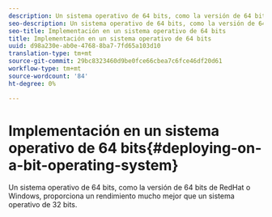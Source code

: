 ```yaml
---
description: Un sistema operativo de 64 bits, como la versión de 64 bits de RedHat o Windows, proporciona un rendimiento mucho mejor que un sistema operativo de 32 bits.
seo-description: Un sistema operativo de 64 bits, como la versión de 64 bits de RedHat o Windows, proporciona un rendimiento mucho mejor que un sistema operativo de 32 bits.
seo-title: Implementación en un sistema operativo de 64 bits
title: Implementación en un sistema operativo de 64 bits
uuid: d98a230e-ab0e-4768-8ba7-7fd65a103d10
translation-type: tm+mt
source-git-commit: 29bc8323460d9be0fce66cbea7c6fce46df20d61
workflow-type: tm+mt
source-wordcount: '84'
ht-degree: 0%

---
```



# Implementación en un sistema operativo de 64 bits{#deploying-on-a-bit-operating-system}

Un sistema operativo de 64 bits, como la versión de 64 bits de RedHat o Windows, proporciona un rendimiento mucho mejor que un sistema operativo de 32 bits.

